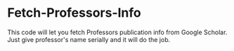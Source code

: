 # Fetch-Professors-Info

This code will let you fetch Professors publication info from Google Scholar. Just give professor's name serially and it will do the job.
